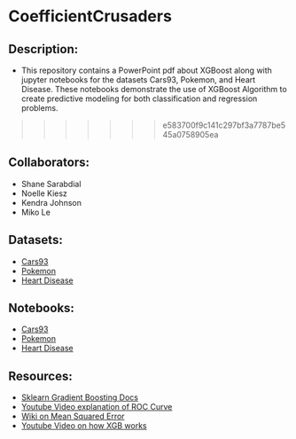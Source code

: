 # CoefficientCrusaders

## Description:
- This repository contains a PowerPoint pdf about XGBoost along with jupyter notebooks for the datasets Cars93, Pokemon, and Heart Disease. These notebooks demonstrate the use of XGBoost Algorithm to create predictive modeling for both classification and regression problems.
>>>>>>> e583700f9c141c297bf3a7787be545a0758905ea
## Collaborators:
- Shane Sarabdial
- Noelle Kiesz
- Kendra Johnson
- Miko Le

## Datasets:
- [Cars93](https://www.kaggle.com/datasets/anand0427/cars93)
- [Pokemon](https://www.kaggle.com/datasets/abcsds/pokemon)
- [Heart Disease](https://www.kaggle.com/datasets/kamilpytlak/personal-key-indicators-of-heart-disease)

## Notebooks:
- [Cars93](https://github.com/shane-sarabdial/CoefficientCrusaders/blob/main/notebooks/Kendra_XGBoost_Cars.ipynb)
- [Pokemon](https://github.com/shane-sarabdial/CoefficientCrusaders/blob/main/notebooks/pokemon.ipynb)
- [Heart Disease](https://github.com/shane-sarabdial/CoefficientCrusaders/blob/main/notebooks/heart.ipynb)

## Resources:
- [Sklearn Gradient Boosting Docs](https://scikit-learn.org/stable/modules/generated/sklearn.ensemble.GradientBoostingClassifier.html)
- [Youtube Video explanation of ROC Curve](https://www.youtube.com/watch?v=SHM_GgNI4fY)
- [Wiki on Mean Squared Error](https://en.wikipedia.org/wiki/Mean_squared_error)
- [Youtube Video on how XGB works](https://www.youtube.com/watch?v=OQKQHNCVf5k&t=239s)